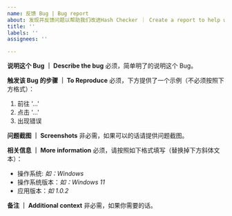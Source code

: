 ```yaml
---
name: 反馈 Bug | Bug report
about: 发现并反馈问题以帮助我们改进Hash Checker ｜ Create a report to help us improve
title: ''
labels: ''
assignees: ''

---
```


**说明这个 Bug ｜ Describe the bug**
必须，简单明了的说明这个 Bug。

**触发该 Bug 的步骤 ｜ To Reproduce**
必须，下方提供了一个示例（不必须按照下方格式）：
1. 前往 '...'
2. 点击 '...'
3. 出现错误

**问题截图 ｜ Screenshots**
非必需，如果可以的话请提供问题截图。

**相关信息 ｜ More information**
必须，请按照如下格式填写（替换掉下方斜体文本）：

 - 操作系统: *如：Windows*
 - 操作系统版本：*如：Windows 11*
 - 应用版本：*如 1.0.2*


**备注 ｜ Additional context**
非必需，如果你需要的话。